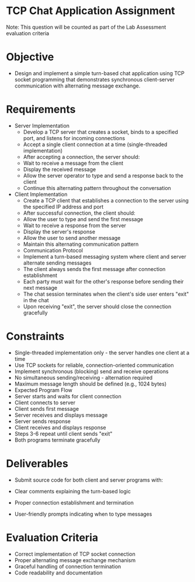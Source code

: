 # TCP Chat Application Assignment

Note: This question will be counted as part of the Lab Assessment evaluation criteria

# Objective

- Design and implement a simple turn-based chat application using TCP socket programming that demonstrates synchronous
  client-server communication with alternating message exchange.

# Requirements

- Server Implementation
    - Develop a TCP server that creates a socket, binds to a specified port, and listens for incoming connections
    - Accept a single client connection at a time (single-threaded implementation)
    - After accepting a connection, the server should:
    - Wait to receive a message from the client
    - Display the received message
    - Allow the server operator to type and send a response back to the client
    - Continue this alternating pattern throughout the conversation
- Client Implementation
    - Create a TCP client that establishes a connection to the server using the specified IP address and port
    - After successful connection, the client should:
    - Allow the user to type and send the first message
    - Wait to receive a response from the server
    - Display the server's response
    - Allow the user to send another message
    - Maintain this alternating communication pattern
    - Communication Protocol
    - Implement a turn-based messaging system where client and server alternate sending messages
    - The client always sends the first message after connection establishment
    - Each party must wait for the other's response before sending their next message
    - The chat session terminates when the client's side user enters "exit" in the chat
    - Upon receiving "exit", the server should close the connection gracefully

# Constraints

- Single-threaded implementation only - the server handles one client at a time
- Use TCP sockets for reliable, connection-oriented communication
- Implement synchronous (blocking) send and receive operations
- No simultaneous sending/receiving - alternation required
- Maximum message length should be defined (e.g., 1024 bytes)
- Expected Program Flow
- Server starts and waits for client connection
- Client connects to server
- Client sends first message
- Server receives and displays message
- Server sends response
- Client receives and displays response
- Steps 3-6 repeat until client sends "exit"
- Both programs terminate gracefully

# Deliverables

- Submit source code for both client and server programs with:

- Clear comments explaining the turn-based logic
- Proper connection establishment and termination
- User-friendly prompts indicating when to type messages

# Evaluation Criteria

- Correct implementation of TCP socket connection
- Proper alternating message exchange mechanism
- Graceful handling of connection termination
- Code readability and documentation